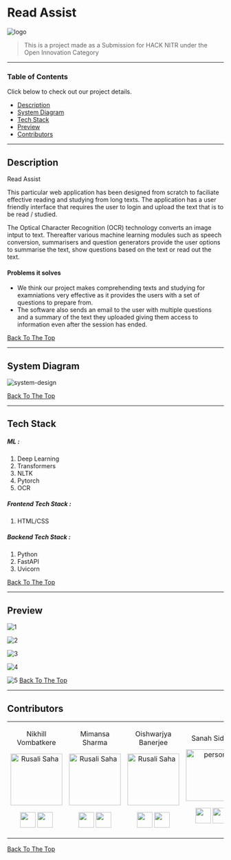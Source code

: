 # Read Assist


![logo](https://user-images.githubusercontent.com/68011962/111876211-b730f880-89c3-11eb-9412-bdd063635bf4.png)

> This is a project made as a Submission for HACK NITR under the Open Innovation Category

---

### Table of Contents
Click below to check out our project details.

- [Description](#description)
- [System Diagram](#sys-diag)
- [Tech Stack](#tech-stack)
- [Preview](#preview)
- [Contributors](#contributors)

---

## Description

Read Assist

This particular web application has been designed from scratch to faciliate effective reading and studying from long texts. The application has a user friendly interface that requires the user to login and upload the text that is to be read / studied.

The Optical Character Recognition (OCR) technology converts an image intput to text. Thereafter various machine learning modules such as speech conversion, summarisers and question generators provide the user options to summarise the text, show questions based on the text or read out the text. 


#### Problems it solves

- We think our project makes comprehending texts and studying for examniations very effective as it provides the users with a set of questions to prepare from. 
- The software also sends an email to the user with multiple questions and a summary of the text they uploaded giving them access to information even after the session has ended.

[Back To The Top](#read-assist)

---

## System Diagram


![system-design](https://user-images.githubusercontent.com/68011962/111869162-f7807e80-89a3-11eb-8953-c964ed67da4e.jpeg)

[Back To The Top](#read-assist)

---

## Tech Stack

##### ML :

  1.  Deep Learning
  2.  Transformers
  3.  NLTK
  4.  Pytorch
  5.  OCR
  
  
##### Frontend Tech Stack :

1. HTML/CSS


##### Backend Tech Stack :

1. Python
2. FastAPI
3. Uvicorn


[Back To The Top](#read-assist)

---

## Preview


![1](https://user-images.githubusercontent.com/68011962/111877927-a4222680-89cb-11eb-8392-400e62fb9aba.jpeg)

![2](https://user-images.githubusercontent.com/68011962/111877939-b69c6000-89cb-11eb-8824-521c2fa814c1.jpeg)

![3](https://user-images.githubusercontent.com/68011962/111877956-cd42b700-89cb-11eb-8506-d7b52249937f.jpeg)

![4](https://user-images.githubusercontent.com/68011962/111877965-daf83c80-89cb-11eb-97ab-e0549149141d.jpeg)

![5](https://user-images.githubusercontent.com/68011962/111877975-e481a480-89cb-11eb-937f-aa312f1bad8b.jpeg)
[Back To The Top](#read-assist)

---

## Contributors

<table>
<tr align="center">




<td>

Nikhill Vombatkere

<p align="center">
<img src = "https://avatars.githubusercontent.com/u/63743496?s=400&u=2d0cfa0977549862b6aacc1c3d7357024a7233d6&v=4"  height="120" alt="Rusali Saha">
</p>
<p align="center">
<a href = "https://github.com/NVombat"><img src = "https://cdns.iconmonstr.com/wp-content/assets/preview/2012/240/iconmonstr-github-1.png" width="36" height = "36"/></a>
<a href = "https://www.linkedin.com/in/nikhill-vombatkere-1a0b9a192/">
<img src = "https://cdns.iconmonstr.com/wp-content/assets/preview/2012/240/iconmonstr-linkedin-2.png" width="36" height="36"/>
</a>
</p>
</td>

<td>

Mimansa Sharma

<p align="center">
<img src = "https://avatars.githubusercontent.com/u/68011962?s=460&u=8b6234463d4c827874b8c882947145373c0470fa&v=4"  height="120" alt="Rusali Saha">
</p>
<p align="center">
<a href = "https://github.com/MimansaSharma15"><img src = "https://cdns.iconmonstr.com/wp-content/assets/preview/2012/240/iconmonstr-github-1.png" width="36" height = "36"/></a>
<a href = "https://www.linkedin.com/in/mimansasharma/">
<img src = "https://cdns.iconmonstr.com/wp-content/assets/preview/2012/240/iconmonstr-linkedin-2.png" width="36" height="36"/>
</a>
</p>
</td>

<td>

Oishwarjya Banerjee

<p align="center">
<img src = "https://avatars.githubusercontent.com/u/77665327?s=460&u=f0e55dbc9bfa3c7f4a62aaed6ea6c5e7a97a021d&v=4"  height="120" alt="Rusali Saha">
</p>
<p align="center">
<a href = "https://github.com/Oishwarjya"><img src = "https://cdns.iconmonstr.com/wp-content/assets/preview/2012/240/iconmonstr-github-1.png" width="36" height = "36"/></a>
<a href = "https://www.linkedin.com/in/oishwarjya-banerjee-0b4532190/">
<img src = "https://cdns.iconmonstr.com/wp-content/assets/preview/2012/240/iconmonstr-linkedin-2.png" width="36" height="36"/>
</a>
</p>
</td>

<td>

Sanah Sidhu 

<p align="center">
<img src = "https://avatars.githubusercontent.com/u/67470527?s=460&u=de879f8f20aaacb5843f871b9ce4122dc084c6bd&v=4"  height="120" alt="person">
</p>
<p align="center">
<a href = "https://github.com/SanahSidhu"><img src = "https://cdns.iconmonstr.com/wp-content/assets/preview/2012/240/iconmonstr-github-1.png" width="36" height = "36"/></a>
<a href = "https://www.linkedin.com/in/sanah-sidhu-445589195/">
<img src = "https://cdns.iconmonstr.com/wp-content/assets/preview/2012/240/iconmonstr-linkedin-2.png" width="36" height="36"/>
</a>
</p>
</td>






  </table>
</tr>
  </table>

[Back To The Top](#read-assist)
